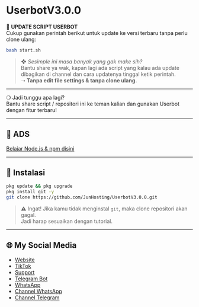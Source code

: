 # UserbotV3.0.0

📍 **UPDATE SCRIPT USERBOT**  
Cukup gunakan perintah berikut untuk update ke versi terbaru tanpa perlu clone ulang:

```bash
bash start.sh
```

> ❖ *Sesimple ini masa banyak yang gak make sih?*  
> Bantu share ya wak, kapan lagi ada script yang kalau ada update dibagikan di channel dan cara updatenya tinggal ketik perintah.  
> ➝ **Tanpa edit file settings & tanpa clone ulang.**

---

❍ Jadi tunggu apa lagi?  
Bantu share script / repositori ini ke teman kalian dan gunakan Userbot dengan fitur terbaru!

---

## 📢 ADS
[Belajar Node.js & npm disini](https://junofficial354.blogspot.com)

---

## 🔧 Instalasi

```bash
pkg update && pkg upgrade
pkg install git -y
git clone https://github.com/JunHosting/UserbotV3.0.0.git
```

> ⚠️ Ingat! Jika kamu tidak menginstal `git`, maka clone repositori akan gagal.  
> Jadi harap sesuaikan dengan tutorial.

---

## 🌐 My Social Media
- [Website](https://junofficial354.blogspot.com)  
- [TikTok](https://tiktok.com/@junofficial354)  
- [Support](https://sociabuzz.com/junofficial354)  
- [Telegram Bot](https://t.me/junofficial354bot)  
- [WhatsApp](https://wa.me/6281556460844)  
- [Channel WhatsApp](https://whatsapp.com/channel/0029Vb245XbJf05UiFO2q829)  
- [Channel Telegram](https://t.me/junofficial354ch)